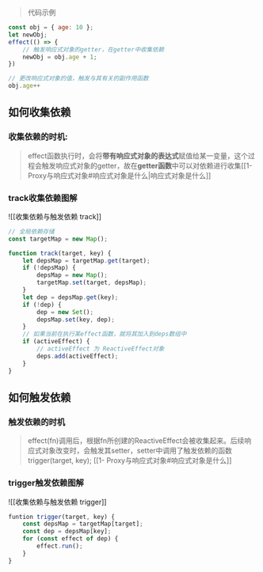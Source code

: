> 代码示例
```js
const obj = { age: 10 };
let newObj;
effect(() => {
	// 触发响应式对象的getter，在getter中收集依赖
	newObj = obj.age + 1;
})

// 更改响应式对象的值，触发与其有关的副作用函数
obj.age++
```
## 如何收集依赖
### 收集依赖的时机: 
> effect函数执行时，会将**带有响应式对象的表达式**赋值给某一变量，这个过程会触发响应式对象的getter，故在**getter函数**中可以对依赖进行收集[[1- Proxy与响应式对象#响应式对象是什么|响应式对象是什么]]

### track收集依赖图解
![[收集依赖与触发依赖 track]]
```js
// 全局依赖存储
const targetMap = new Map();

function track(target, key) {
	let depsMap = targetMap.get(target);
	if (!depsMap) {
		depsMap = new Map();
		targetMap.set(target, depsMap);
	}
	let dep = depsMap.get(key);
	if (!dep) {
		dep = new Set();
		depsMap.set(key, dep);
	}
	// 如果当前在执行某effect函数，就将其加入到deps数组中
	if (activeEffect) {
		// activeEffect 为 ReactiveEffect对象
		deps.add(activeEffect);
	}
}
```
## 如何触发依赖
### 触发依赖的时机
> effect(fn)调用后，根据fn所创建的ReactiveEffect会被收集起来。后续响应式对象改变时，会触发其setter，setter中调用了触发依赖的函数trigger(target, key); [[1- Proxy与响应式对象#响应式对象是什么]]

### trigger触发依赖图解
![[收集依赖与触发依赖 trigger]]
```js
funtion trigger(target, key) {
	const depsMap = targetMap[target];
	const dep = depsMap[key];
	for (const effect of dep) {
		effect.run();
	}
}
```